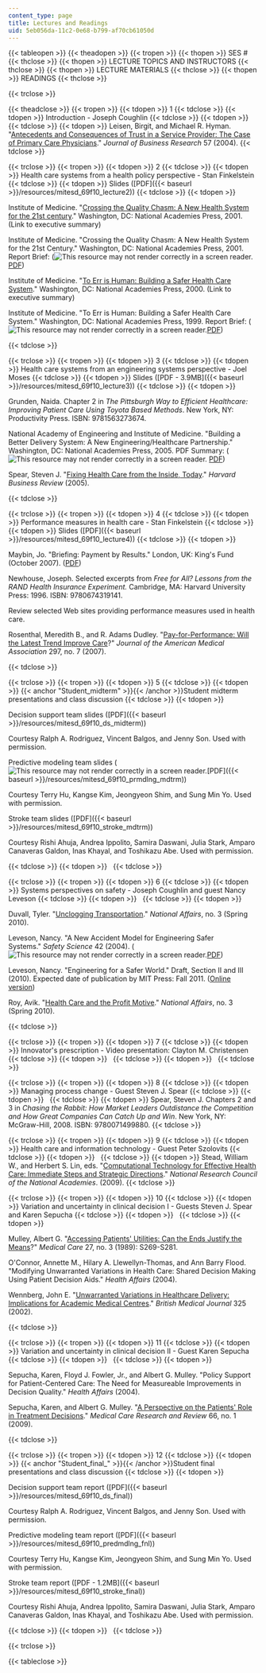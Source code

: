 ```yaml
---
content_type: page
title: Lectures and Readings
uid: 5eb056da-11c2-0e68-b799-af70cb61050d
---
```


{{< tableopen >}}
{{< theadopen >}}
{{< tropen >}}
{{< thopen >}}
SES #
{{< thclose >}}
{{< thopen >}}
LECTURE TOPICS AND INSTRUCTORS
{{< thclose >}}
{{< thopen >}}
LECTURE MATERIALS
{{< thclose >}}
{{< thopen >}}
READINGS
{{< thclose >}}

{{< trclose >}}

{{< theadclose >}}
{{< tropen >}}
{{< tdopen >}}
1
{{< tdclose >}}
{{< tdopen >}}
Introduction - Joseph Coughlin
{{< tdclose >}}
{{< tdopen >}}
 
{{< tdclose >}}
{{< tdopen >}}
Leisen, Birgit, and Michael R. Hyman. "[Antecedents and Consequences of Trust in a Service Provider: The Case of Primary Care Physicians](http://dx.doi.org/10.1016/S0148-2963(02)00343-0)." _Journal of Business Research_ 57 (2004).
{{< tdclose >}}

{{< trclose >}}
{{< tropen >}}
{{< tdopen >}}
2
{{< tdclose >}}
{{< tdopen >}}
Health care systems from a health policy perspective - Stan Finkelstein
{{< tdclose >}}
{{< tdopen >}}
Slides ([PDF]({{< baseurl >}}/resources/mitesd_69f10_lecture2))
{{< tdclose >}}
{{< tdopen >}}


Institute of Medicine. "[Crossing the Quality Chasm: A New Health System for the 21st century](http://www.nap.edu/openbook.php?record_id=10027&page=1)." Washington, DC: National Academies Press, 2001. (Link to executive summary)

Institute of Medicine. "Crossing the Quality Chasm: A New Health System for the 21st Century." Washington, DC: National Academies Press, 2001. Report Brief: (![This resource may not render correctly in a screen reader.](/images/inacessible.gif)[PDF](http://books.nap.edu/html/quality_chasm/reportbrief.pdf))

Institute of Medicine. "[To Err is Human: Building a Safer Health Care System](http://www.nap.edu/openbook.php?record_id=9728&page=1)." Washington, DC: National Academies Press, 2000. (Link to executive summary)

Institute of Medicine. "To Err is Human: Building a Safer Health Care System." Washington, DC: National Academies Press, 1999. Report Brief: (![This resource may not render correctly in a screen reader.](/images/inacessible.gif)[PDF](http://www.nationalacademies.org/hmd/~/media/Files/Report%20Files/1999/To-Err-is-Human/To%20Err%20is%20Human%201999%20%20report%20brief.pdf))


{{< tdclose >}}

{{< trclose >}}
{{< tropen >}}
{{< tdopen >}}
3
{{< tdclose >}}
{{< tdopen >}}
Health care systems from an engineering systems perspective - Joel Moses
{{< tdclose >}}
{{< tdopen >}}
Slides ([PDF - 3.9MB]({{< baseurl >}}/resources/mitesd_69f10_lecture3))
{{< tdclose >}}
{{< tdopen >}}


Grunden, Naida. Chapter 2 in _The Pittsburgh Way to Efficient Healthcare: Improving Patient Care Using Toyota Based Methods_. New York, NY: Productivity Press. ISBN: 9781563273674.

National Academy of Engineering and Institute of Medicine. "Building a Better Delivery System: A New Engineering/Healthcare Partnership." Washington, DC: National Academies Press, 2005. PDF Summary: (![This resource may not render correctly in a screen reader.](/images/inacessible.gif) [PDF](http://www.nap.edu/nap-cgi/report.cgi?record_id=11378&type=pdfxsum))

Spear, Steven J. "[Fixing Health Care from the Inside, Today](http://hbr.org/2005/09/fixing-health-care-from-the-inside-today/ar/1#)." _Harvard Business Review_ (2005).


{{< tdclose >}}

{{< trclose >}}
{{< tropen >}}
{{< tdopen >}}
4
{{< tdclose >}}
{{< tdopen >}}
Performance measures in health care - Stan Finkelstein
{{< tdclose >}}
{{< tdopen >}}
Slides ([PDF]({{< baseurl >}}/resources/mitesd_69f10_lecture4))
{{< tdclose >}}
{{< tdopen >}}


Maybin, Jo. "Briefing: Payment by Results." London, UK: King's Fund (October 2007). ([PDF](http://www.kingsfund.org.uk/document.rm?id=7210))

Newhouse, Joseph. Selected excerpts from _Free for All? Lessons from the RAND Health Insurance Experiment._ Cambridge, MA: Harvard University Press: 1996. ISBN: 9780674319141.

Review selected Web sites providing performance measures used in health care.

Rosenthal, Meredith B., and R. Adams Dudley. "[Pay-for-Performance: Will the Latest Trend Improve Care](http://jama.ama-assn.org/content/297/7/740)?" _Journal of the American Medical Association_ 297, no. 7 (2007).


{{< tdclose >}}

{{< trclose >}}
{{< tropen >}}
{{< tdopen >}}
5
{{< tdclose >}}
{{< tdopen >}}
{{< anchor "Student_midterm" >}}{{< /anchor >}}Student midterm presentations and class discussion
{{< tdclose >}}
{{< tdopen >}}


Decision support team slides ([PDF]({{< baseurl >}}/resources/mitesd_69f10_ds_midterm))

Courtesy Ralph A. Rodriguez, Vincent Balgos, and Jenny Son. Used with permission.

Predictive modeling team slides (![This resource may not render correctly in a screen reader.](/images/inacessible.gif)[PDF]({{< baseurl >}}/resources/mitesd_69f10_prmdlng_mdtrm))

Courtesy Terry Hu, Kangse Kim, Jeongyeon Shim, and Sung Min Yo. Used with permission.

Stroke team slides ([PDF]({{< baseurl >}}/resources/mitesd_69f10_stroke_mdtrm))

Courtesy Rishi Ahuja, Andrea Ippolito, Samira Daswani, Julia Stark, Amparo Canaveras Galdon, Inas Khayal, and Toshikazu Abe. Used with permission.


{{< tdclose >}}
{{< tdopen >}}
 
{{< tdclose >}}

{{< trclose >}}
{{< tropen >}}
{{< tdopen >}}
6
{{< tdclose >}}
{{< tdopen >}}
Systems perspectives on safety - Joseph Coughlin and guest Nancy Leveson
{{< tdclose >}}
{{< tdopen >}}
 
{{< tdclose >}}
{{< tdopen >}}


Duvall, Tyler. "[Unclogging Transportation](http://www.nationalaffairs.com/publications/detail/unclogging-transportation)." _National Affairs_, no. 3 (Spring 2010).

Leveson, Nancy. "A New Accident Model for Engineering Safer Systems." _Safety Science_ 42 (2004). (![This resource may not render correctly in a screen reader.](/images/inacessible.gif)[PDF](http://sunnyday.mit.edu/accidents/safetyscience-single.pdf))

Leveson, Nancy. "Engineering for a Safer World." Draft, Section II and III (2010). Expected date of publication by MIT Press: Fall 2011. ([Online version](http://sunnyday.mit.edu/safer-world/))

Roy, Avik. "[Health Care and the Profit Motive](http://www.nationalaffairs.com/publications/detail/health-care-and-the-profit-motive)." _National Affairs_, no. 3 (Spring 2010).


{{< tdclose >}}

{{< trclose >}}
{{< tropen >}}
{{< tdopen >}}
7
{{< tdclose >}}
{{< tdopen >}}
Innovator's prescription - Video presentation: Clayton M. Christensen
{{< tdclose >}}
{{< tdopen >}}
 
{{< tdclose >}}
{{< tdopen >}}
 
{{< tdclose >}}

{{< trclose >}}
{{< tropen >}}
{{< tdopen >}}
8
{{< tdclose >}}
{{< tdopen >}}
Managing process change - Guest Steven J. Spear
{{< tdclose >}}
{{< tdopen >}}
 
{{< tdclose >}}
{{< tdopen >}}
Spear, Steven J. Chapters 2 and 3 in _Chasing the Rabbit: How Market Leaders Outdistance the Competition and How Great Companies Can Catch Up and Win_. New York, NY: McGraw-Hill, 2008. ISBN: 9780071499880.
{{< tdclose >}}

{{< trclose >}}
{{< tropen >}}
{{< tdopen >}}
9
{{< tdclose >}}
{{< tdopen >}}
Health care and information technology - Guest Peter Szolovits
{{< tdclose >}}
{{< tdopen >}}
 
{{< tdclose >}}
{{< tdopen >}}
Stead, William W., and Herbert S. Lin, eds. "[Computational Technology for Effective Health Care: Immediate Steps and Strategic Directions](http://www.nap.edu/openbook.php?record_id=12572&page=1)." _National Research Council of the National Academies_. (2009).
{{< tdclose >}}

{{< trclose >}}
{{< tropen >}}
{{< tdopen >}}
10
{{< tdclose >}}
{{< tdopen >}}
Variation and uncertainty in clinical decision I - Guests Steven J. Spear and Karen Sepucha
{{< tdclose >}}
{{< tdopen >}}
 
{{< tdclose >}}
{{< tdopen >}}


Mulley, Albert G. "[Accessing Patients' Utilities: Can the Ends Justify the Means](http://journals.lww.com/lww-medicalcare/Abstract/1989/03001/Assessing_Patients__Utilities__Can_the_Ends.21.aspx)?" _Medical Care_ 27, no. 3 (1989): S269-S281.

O'Connor, Annette M., Hilary A. Llewellyn-Thomas, and Ann Barry Flood. "Modifying Unwarranted Variations in Health Care: Shared Decision Making Using Patient Decision Aids." _Health Affairs_ (2004).

Wennberg, John E. "[Unwarranted Variations in Healthcare Delivery: Implications for Academic Medical Centres](http://www.bmj.com/content/325/7370/961.extract)." _British Medical Journal_ 325 (2002).


{{< tdclose >}}

{{< trclose >}}
{{< tropen >}}
{{< tdopen >}}
11
{{< tdclose >}}
{{< tdopen >}}
Variation and uncertainty in clinical decision II - Guest Karen Sepucha
{{< tdclose >}}
{{< tdopen >}}
 
{{< tdclose >}}
{{< tdopen >}}


Sepucha, Karen, Floyd J. Fowler, Jr., and Albert G. Mulley. "Policy Support for Patient-Centered Care: The Need for Measureable Improvements in Decision Quality." _Health Affairs_ (2004).

Sepucha, Karen, and Albert G. Mulley. "[A Perspective on the Patients' Role in Treatment Decisions](http://mcr.sagepub.com/content/66/1_suppl/53S.abstract)." _Medical Care Research and Review_ 66, no. 1 (2009).


{{< tdclose >}}

{{< trclose >}}
{{< tropen >}}
{{< tdopen >}}
12
{{< tdclose >}}
{{< tdopen >}}
{{< anchor "Student_final_" >}}{{< /anchor >}}Student final presentations and class discussion
{{< tdclose >}}
{{< tdopen >}}


Decision support team report ([PDF]({{< baseurl >}}/resources/mitesd_69f10_ds_final))

Courtesy Ralph A. Rodriguez, Vincent Balgos, and Jenny Son. Used with permission.

Predictive modeling team report ([PDF]({{< baseurl >}}/resources/mitesd_69f10_predmdlng_fnl))

Courtesy Terry Hu, Kangse Kim, Jeongyeon Shim, and Sung Min Yo. Used with permission.

Stroke team report ([PDF - 1.2MB]({{< baseurl >}}/resources/mitesd_69f10_stroke_final))

Courtesy Rishi Ahuja, Andrea Ippolito, Samira Daswani, Julia Stark, Amparo Canaveras Galdon, Inas Khayal, and Toshikazu Abe. Used with permission.


{{< tdclose >}}
{{< tdopen >}}
 
{{< tdclose >}}

{{< trclose >}}

{{< tableclose >}}